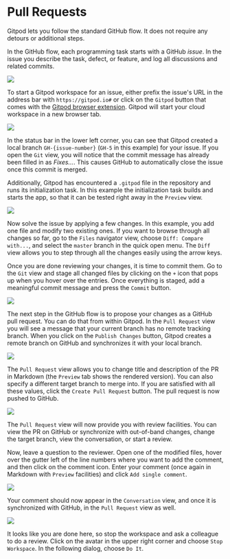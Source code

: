 # Pull Requests

Gitpod lets you follow the standard GitHub flow. It does not require any detours or
additional steps.

In the GitHub flow, each programming task starts with a GitHub _issue_. In the issue you describe
the task, defect, or feature, and log all discussions and related commits.

![](images/pr-GitHub-issue.png)

To start a Gitpod workspace for an issue, either prefix the issue's URL in the address bar with
`https://gitpod.io#` or click on the `Gitpod` button that comes with the [Gitpod browser
extension](20_Browser_Extension.md). Gitpod will start your cloud workspace in a new browser tab.

![](images/pr-gitpod-started.png)

In the status bar in the lower left corner, you can see that Gitpod created a local branch `GH-{issue-number}`
(`GH-5` in this example) for your issue. If you open the `Git` view, you will notice that the commit message has
already been filled in as _Fixes..._. This causes GitHub to automatically close the issue once this commit is
merged.

Additionally, Gitpod has encountered a `.gitpod` file in the repository and runs its
initialization task. In this example the initialization task builds and starts the app, so that it
can be tested right away in the `Preview` view.

![](images/pr-preview.png)

Now solve the issue by applying a few changes. In this example, you add one file and modify two
existing ones. If you want to browse through all changes so far, go to the `Files` navigator view,
choose `Diff: Compare with...`, and select the `master` branch in the quick open menu. The `Diff`
view allows you to step through all the changes easily using the arrow keys.

Once you are done reviewing your changes, it is time to commit them. Go to the `Git` view and stage
all changed files by clicking on the `+` icon that pops up when you hover over the entries. Once
everything is staged, add a meaningful commit message and press the `Commit` button.

![](images/pr-commit.png)

The next step in the GitHub flow is to propose your changes as a GitHub pull request. You can do that
from within Gitpod. In the `Pull Request` view you will see a message that your current
branch has no remote tracking branch. When you click on the `Publish Changes` button, Gitpod creates a
remote branch on GitHub and synchronizes it with your local branch.

![](images/pr-confirm-publish.png)

The `Pull Request` view allows you to change title and description of the PR in Markdown (the
`Preview` tab shows the rendered version). You can also specify a different target branch to merge
into. If you are satisfied with all these values, click the `Create Pull Request` button. The pull
request is now pushed to GitHub.

![](images/pr-new.png)

The `Pull Request` view will now provide you with review facilities. You can view the PR on GitHub
or synchronize with out-of-band changes, change the target branch, view the conversation, or
start a review.

Now, leave a question to the reviewer. Open one of the modified files, hover over the gutter left
of the line numbers where you want to add the comment, and then click on the comment icon. Enter
your comment (once again in Markdown with `Preview` facilities) and click `Add single comment`.

![](images/pr-add-comment.png)

Your comment should now appear in the `Conversation` view, and once it is synchronized with GitHub,
in the `Pull Request` view as well.

![](images/pr-stop-ws.png)

It looks like you are done here, so stop the workspace and ask a colleague to do a review.
Click on the avatar in the upper right corner and choose `Stop Workspace`. In the following dialog,
choose `Do It`.
